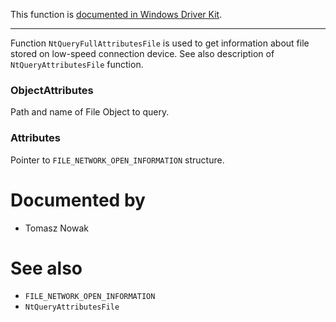 This function is [documented in Windows Driver Kit](https://learn.microsoft.com/en-us/windows-hardware/drivers/ddi/wdm/nf-wdm-zwqueryfullattributesfile).

---

Function `NtQueryFullAttributesFile` is used to get information about file stored on low-speed connection device. See also description of `NtQueryAttributesFile` function. 

### ObjectAttributes

Path and name of File Object to query.

### Attributes

Pointer to `FILE_NETWORK_OPEN_INFORMATION` structure.

# Documented by

* Tomasz Nowak

# See also

* `FILE_NETWORK_OPEN_INFORMATION`
* `NtQueryAttributesFile`
